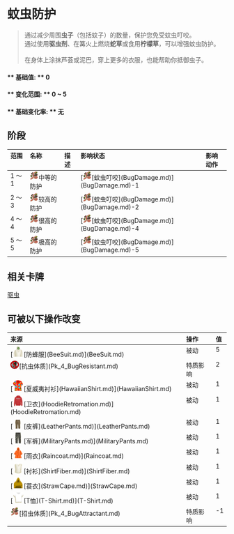 # 蚊虫防护  
> 通过减少周围<b>虫子</b>（包括蚊子）的数量，保护您免受蚊虫叮咬。<br>通过使用<b>驱虫剂</b>、在篝火上燃烧<b>蛇草</b>或食用<b>柠檬草</b>，可以增强蚊虫防护。<br><br>在身体上涂抹芦荟或泥巴，穿上更多的衣服，也能帮助你抵御虫子。  
  
#### ** 基础值: ** 0   
#### ** 变化范围: ** 0 ~ 5  
#### ** 基础变化率: ** 无   
## 阶段  
<table class="table table-bordered" data-toggle="table"  ><thead style=""><tr ><th  style="text-align:left;vertical-align:top;"  >范围</th><th  style="text-align:left;vertical-align:top;"  >名称</th><th  style="text-align:left;vertical-align:top;"  data-sortable="true"  >描述</th><th  style="text-align:left;vertical-align:top;"  >影响状态</th><th  style="text-align:left;vertical-align:top;"  data-sortable="true"  >影响动作</th></tr></thead><tr ><td  style="text-align:left;vertical-align:top;"  >1 ～ 1</td><td  style="text-align:left;vertical-align:top;"  ><div style="width:20px;display:inline-block;text-align:center"><img decoding="async" src="../wiki/Sprite/Bugs.png" href="a.md" style="max-width:20px;max-height:20px;"></div>中等的防护</td><td  style="text-align:left;vertical-align:top;"  ></td><td  style="text-align:left;vertical-align:top;"  >[<div style="width:20px;display:inline-block;text-align:center"><img decoding="async" src="../wiki/Sprite/Bugs.png" href="a.md" style="max-width:20px;max-height:20px;"></div>[蚊虫叮咬](BugDamage.md)](BugDamage.md)-1</td><td  style="text-align:left;vertical-align:top;"  ></td></tr><tr ><td  style="text-align:left;vertical-align:top;"  >2 ～ 3</td><td  style="text-align:left;vertical-align:top;"  ><div style="width:20px;display:inline-block;text-align:center"><img decoding="async" src="../wiki/Sprite/Bugs.png" href="a.md" style="max-width:20px;max-height:20px;"></div>较高的防护</td><td  style="text-align:left;vertical-align:top;"  ></td><td  style="text-align:left;vertical-align:top;"  >[<div style="width:20px;display:inline-block;text-align:center"><img decoding="async" src="../wiki/Sprite/Bugs.png" href="a.md" style="max-width:20px;max-height:20px;"></div>[蚊虫叮咬](BugDamage.md)](BugDamage.md)-2</td><td  style="text-align:left;vertical-align:top;"  ></td></tr><tr ><td  style="text-align:left;vertical-align:top;"  >4 ～ 4</td><td  style="text-align:left;vertical-align:top;"  ><div style="width:20px;display:inline-block;text-align:center"><img decoding="async" src="../wiki/Sprite/Bugs.png" href="a.md" style="max-width:20px;max-height:20px;"></div>很高的防护</td><td  style="text-align:left;vertical-align:top;"  ></td><td  style="text-align:left;vertical-align:top;"  >[<div style="width:20px;display:inline-block;text-align:center"><img decoding="async" src="../wiki/Sprite/Bugs.png" href="a.md" style="max-width:20px;max-height:20px;"></div>[蚊虫叮咬](BugDamage.md)](BugDamage.md)-4</td><td  style="text-align:left;vertical-align:top;"  ></td></tr><tr ><td  style="text-align:left;vertical-align:top;"  >5 ～ 5</td><td  style="text-align:left;vertical-align:top;"  ><div style="width:20px;display:inline-block;text-align:center"><img decoding="async" src="../wiki/Sprite/Bugs.png" href="a.md" style="max-width:20px;max-height:20px;"></div>极高的防护</td><td  style="text-align:left;vertical-align:top;"  ></td><td  style="text-align:left;vertical-align:top;"  >[<div style="width:20px;display:inline-block;text-align:center"><img decoding="async" src="../wiki/Sprite/Bugs.png" href="a.md" style="max-width:20px;max-height:20px;"></div>[蚊虫叮咬](BugDamage.md)](BugDamage.md)-5</td><td  style="text-align:left;vertical-align:top;"  ></td></tr></tbody></table>  
  
## 相关卡牌  
[驱虫](BugRepellentApplied.md)  
## 可被以下操作改变  
<table class="table table-bordered" data-toggle="table"  ><thead style=""><tr ><th  style="text-align:left;vertical-align:top;"  >来源</th><th  style="text-align:left;vertical-align:top;"  >操作</th><th  style="text-align:left;vertical-align:top;"  data-sortable="true"  >值</th></tr></thead><tr ><td  style="text-align:left;vertical-align:top;"  >[<div style="width:25px;display:inline-block;text-align:center"><img decoding="async" src="../wiki/Sprite/BeeSuit.png" href="a.md" style="max-width:25px;max-height:25px;"></div>[防蜂服](BeeSuit.md)](BeeSuit.md)</td><td  style="text-align:left;vertical-align:top;"  >被动</td><td  style="text-align:left;vertical-align:top;"  >5</td></tr><tr ><td  style="text-align:left;vertical-align:top;"  ><div style="width:20px;display:inline-block;text-align:center"><img decoding="async" src="../wiki/Sprite/BugsNot.png" href="a.md" style="max-width:20px;max-height:20px;"></div>[抗虫体质](Pk_4_BugResistant.md)</td><td  style="text-align:left;vertical-align:top;"  >特质影响</td><td  style="text-align:left;vertical-align:top;"  >2</td></tr><tr ><td  style="text-align:left;vertical-align:top;"  >[<div style="width:25px;display:inline-block;text-align:center"><img decoding="async" src="../wiki/Sprite/HawaiianShirt.png" href="a.md" style="max-width:25px;max-height:25px;"></div>[夏威夷衬衫](HawaiianShirt.md)](HawaiianShirt.md)</td><td  style="text-align:left;vertical-align:top;"  >被动</td><td  style="text-align:left;vertical-align:top;"  >1</td></tr><tr ><td  style="text-align:left;vertical-align:top;"  >[<div style="width:25px;display:inline-block;text-align:center"><img decoding="async" src="../wiki/Sprite/HoodieRetromation.png" href="a.md" style="max-width:25px;max-height:25px;"></div>[卫衣](HoodieRetromation.md)](HoodieRetromation.md)</td><td  style="text-align:left;vertical-align:top;"  >被动</td><td  style="text-align:left;vertical-align:top;"  >1</td></tr><tr ><td  style="text-align:left;vertical-align:top;"  >[<div style="width:25px;display:inline-block;text-align:center"><img decoding="async" src="../wiki/Sprite/LeatherPants.png" href="a.md" style="max-width:25px;max-height:25px;"></div>[皮裤](LeatherPants.md)](LeatherPants.md)</td><td  style="text-align:left;vertical-align:top;"  >被动</td><td  style="text-align:left;vertical-align:top;"  >1</td></tr><tr ><td  style="text-align:left;vertical-align:top;"  >[<div style="width:25px;display:inline-block;text-align:center"><img decoding="async" src="../wiki/Sprite/MilitaryPants.png" href="a.md" style="max-width:25px;max-height:25px;"></div>[军裤](MilitaryPants.md)](MilitaryPants.md)</td><td  style="text-align:left;vertical-align:top;"  >被动</td><td  style="text-align:left;vertical-align:top;"  >1</td></tr><tr ><td  style="text-align:left;vertical-align:top;"  >[<div style="width:25px;display:inline-block;text-align:center"><img decoding="async" src="../wiki/Sprite/Raincoat.png" href="a.md" style="max-width:25px;max-height:25px;"></div>[雨衣](Raincoat.md)](Raincoat.md)</td><td  style="text-align:left;vertical-align:top;"  >被动</td><td  style="text-align:left;vertical-align:top;"  >1</td></tr><tr ><td  style="text-align:left;vertical-align:top;"  >[<div style="width:25px;display:inline-block;text-align:center"><img decoding="async" src="../wiki/Sprite/ShirtFiber.png" href="a.md" style="max-width:25px;max-height:25px;"></div>[衬衫](ShirtFiber.md)](ShirtFiber.md)</td><td  style="text-align:left;vertical-align:top;"  >被动</td><td  style="text-align:left;vertical-align:top;"  >1</td></tr><tr ><td  style="text-align:left;vertical-align:top;"  >[<div style="width:25px;display:inline-block;text-align:center"><img decoding="async" src="../wiki/Sprite/StrawCape.png" href="a.md" style="max-width:25px;max-height:25px;"></div>[蓑衣](StrawCape.md)](StrawCape.md)</td><td  style="text-align:left;vertical-align:top;"  >被动</td><td  style="text-align:left;vertical-align:top;"  >1</td></tr><tr ><td  style="text-align:left;vertical-align:top;"  >[<div style="width:25px;display:inline-block;text-align:center"><img decoding="async" src="../wiki/Sprite/Shirt.png" href="a.md" style="max-width:25px;max-height:25px;"></div>[T恤](T-Shirt.md)](T-Shirt.md)</td><td  style="text-align:left;vertical-align:top;"  >被动</td><td  style="text-align:left;vertical-align:top;"  >1</td></tr><tr ><td  style="text-align:left;vertical-align:top;"  ><div style="width:20px;display:inline-block;text-align:center"><img decoding="async" src="../wiki/Sprite/Bugs.png" href="a.md" style="max-width:20px;max-height:20px;"></div>[招虫体质](Pk_4_BugAttractant.md)</td><td  style="text-align:left;vertical-align:top;"  >特质影响</td><td  style="text-align:left;vertical-align:top;"  >-1</td></tr></tbody></table>  
  


<script>document.title="蚊虫防护 - 卡牌生存百科 Card Survival Wiki";</script>